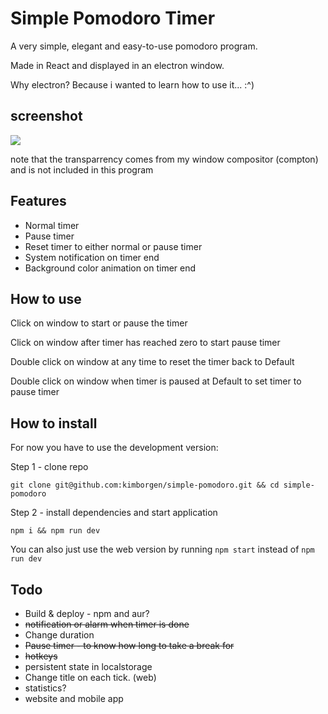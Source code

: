 # Simple Pomodoro Timer

A very simple, elegant and easy-to-use pomodoro program.

Made in React and displayed in an electron window.

Why electron? Because i wanted to learn how to use it... :^)

## screenshot
![](https://i.imgur.com/YtDrPP8.jpg)

note that the transparrency comes from my window compositor (compton) and is not included in this program

## Features
- Normal timer
- Pause timer
- Reset timer to either normal or pause timer
- System notification on timer end
- Background color animation on timer end

## How to use

Click on window to start or pause the timer

Click on window after timer has reached zero to start pause timer

Double click on window at any time to reset the timer back to Default

Double click on window when timer is paused at Default to set timer to pause timer 

## How to install
For now you have to use the development version:

Step 1 - clone repo

`git clone git@github.com:kimborgen/simple-pomodoro.git && cd simple-pomodoro`

Step 2 - install dependencies and start application

`npm i && npm run dev`

You can also just use the web version by running `npm start` instead of `npm run dev`

## Todo
- Build & deploy - npm and aur?
- <strike>notification or alarm when timer is done</strike>
- Change duration
- <strike>Pause timer - to know how long to take a break for </strike>
- <strike>hotkeys</strike>
- persistent state in localstorage
- Change title on each tick. (web)
- statistics?
- website and mobile app
